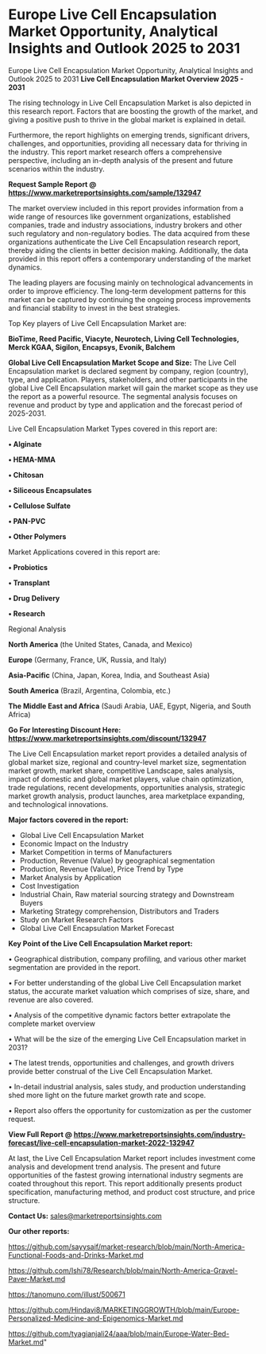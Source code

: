 # Europe Live Cell Encapsulation Market Opportunity, Analytical Insights and Outlook 2025 to 2031
Europe Live Cell Encapsulation Market Opportunity, Analytical Insights and Outlook 2025 to 2031
<Strong> Live Cell Encapsulation Market Overview 2025 - 2031</strong>

The rising technology in Live Cell Encapsulation Market is also depicted in this research report. Factors that are boosting the growth of the market, and giving a positive push to thrive in the global market is explained in detail.

Furthermore, the report highlights on emerging trends, significant drivers, challenges, and opportunities, providing all necessary data for thriving in the industry. This report market research offers a comprehensive perspective, including an in-depth analysis of the present and future scenarios within the industry.

<strong>Request Sample Report @ <a href=https://www.marketreportsinsights.com/sample/132947>https://www.marketreportsinsights.com/sample/132947</a></strong>

The market overview included in this report provides information from a wide range of resources like government organizations, established companies, trade and industry associations, industry brokers and other such regulatory and non-regulatory bodies. The data acquired from these organizations authenticate the Live Cell Encapsulation research report, thereby aiding the clients in better decision making. Additionally, the data provided in this report offers a contemporary understanding of the market dynamics.

The leading players are focusing mainly on technological advancements in order to improve efficiency. The long-term development patterns for this market can be captured by continuing the ongoing process improvements and financial stability to invest in the best strategies.

Top Key players of Live Cell Encapsulation Market are:

<strong>BioTime, Reed Pacific, Viacyte, Neurotech, Living Cell Technologies, Merck KGAA, Sigilon, Encapsys, Evonik, Balchem</strong>

<strong><b>Global Live Cell Encapsulation Market Scope and Size:</b></strong>
The Live Cell Encapsulation market is declared segment by company, region (country), type, and application. Players, stakeholders, and other participants in the global Live Cell Encapsulation market will gain the market scope as they use the report as a powerful resource. The segmental analysis focuses on revenue and product by type and application and the forecast period of 2025-2031.

Live Cell Encapsulation Market Types covered in this report are:

<strong>• Alginate

• HEMA-MMA

• Chitosan

• Siliceous Encapsulates

• Cellulose Sulfate

• PAN-PVC

• Other Polymers</strong>

Market Applications covered in this report are:

<strong>• Probiotics

• Transplant

• Drug Delivery

• Research</strong> 

Regional Analysis

<strong>North America</strong> (the United States, Canada, and Mexico)

<strong>Europe</strong> (Germany, France, UK, Russia, and Italy)

<strong>Asia-Pacific</strong> (China, Japan, Korea, India, and Southeast Asia)

<strong>South America</strong> (Brazil, Argentina, Colombia, etc.)

<strong>The Middle East and Africa</strong> (Saudi Arabia, UAE, Egypt, Nigeria, and South Africa)

<strong>Go For Interesting Discount Here: <a href=https://www.marketreportsinsights.com/discount/132947>https://www.marketreportsinsights.com/discount/132947</a></strong>

The Live Cell Encapsulation market report provides a detailed analysis of global market size, regional and country-level market size, segmentation market growth, market share, competitive Landscape, sales analysis, impact of domestic and global market players, value chain optimization, trade regulations, recent developments, opportunities analysis, strategic market growth analysis, product launches, area marketplace expanding, and technological innovations.

<strong><b>Major factors covered in the report:</b></strong>
<ul>
  <li>Global Live Cell Encapsulation Market </li>
  <li>Economic Impact on the Industry</li>
  <li>Market Competition in terms of Manufacturers</li>
  <li>Production, Revenue (Value) by geographical segmentation</li>
  <li>Production, Revenue (Value), Price Trend by Type</li>
  <li>Market Analysis by Application</li>
  <li>Cost Investigation</li>
  <li>Industrial Chain, Raw material sourcing strategy and Downstream Buyers</li>
  <li>Marketing Strategy comprehension, Distributors and Traders</li>
  <li>Study on Market Research Factors</li>
  <li>Global Live Cell Encapsulation Market Forecast</li>
</ul>

<strong><b>Key Point of the Live Cell Encapsulation Market report:</b></strong>

• Geographical distribution, company profiling, and various other market segmentation are provided in the report.

• For better understanding of the global Live Cell Encapsulation market status, the accurate market valuation which comprises of size, share, and revenue are also covered.

• Analysis of the competitive dynamic factors better extrapolate the complete market overview

• What will be the size of the emerging Live Cell Encapsulation market in 2031?

• The latest trends, opportunities and challenges, and growth drivers provide better construal of the Live Cell Encapsulation Market.

• In-detail industrial analysis, sales study, and production understanding shed more light on the future market growth rate and scope.

• Report also offers the opportunity for customization as per the customer request.

<strong><b>View Full Report @ <a href=https://www.marketreportsinsights.com/industry-forecast/live-cell-encapsulation-market-2022-132947>https://www.marketreportsinsights.com/industry-forecast/live-cell-encapsulation-market-2022-132947</a></b></strong>


At last, the Live Cell Encapsulation Market report includes investment come analysis and development trend analysis. The present and future opportunities of the fastest growing international industry segments are coated throughout this report. This report additionally presents product specification, manufacturing method, and product cost structure, and price structure.

<strong>Contact Us:</strong>
sales@marketreportsinsights.com

<strong>Our other reports:</strong>

<a href=https://github.com/sayysaif/market-research/blob/main/North-America-Functional-Foods-and-Drinks-Market.md>https://github.com/sayysaif/market-research/blob/main/North-America-Functional-Foods-and-Drinks-Market.md</a>

<a href=https://github.com/Ishi78/Research/blob/main/North-America-Gravel-Paver-Market.md>https://github.com/Ishi78/Research/blob/main/North-America-Gravel-Paver-Market.md</a>

<a href=https://tanomuno.com/illust/500671>https://tanomuno.com/illust/500671</a>

<a href=https://github.com/Hindavi8/MARKETINGGROWTH/blob/main/Europe-Personalized-Medicine-and-Epigenomics-Market.md>https://github.com/Hindavi8/MARKETINGGROWTH/blob/main/Europe-Personalized-Medicine-and-Epigenomics-Market.md</a>

<a href=https://github.com/tyagianjali24/aaa/blob/main/Europe-Water-Bed-Market.md>https://github.com/tyagianjali24/aaa/blob/main/Europe-Water-Bed-Market.md</a>"
